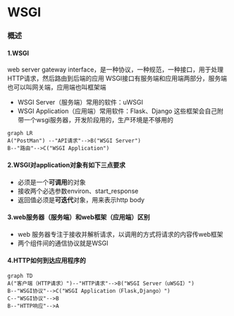 # WSGI
### 概述
#### 1.WSGI
web server gateway interface，是一种协议，一种规范，一种接口，用于处理HTTP请求，然后路由到后端的应用
WSGI接口有服务端和应用端两部分，服务端也可以叫网关端，应用端也叫框架端  
* WSGI Server（服务端）常用的软件：uWSGI
* WSGI Application（应用端）常用软件：Flask、Django
这些框架会自己附带一个wsgi服务器，开发阶段用的，生产环境是不够用的
```mermaid
graph LR
A("PostMan") --"API请求"-->B("WSGI Server")
B--"路由"-->C("WSGI Application")
```

#### 2.WSGI对application对象有如下三点要求
* 必须是一个**可调用**的对象
* 接收两个必选参数environ、start_response
* 返回值必须是**可迭代**对象，用来表示http body

#### 3.web服务器（服务端）和web框架（应用端）区别
* web 服务器专注于接收并解析请求，以调用的方式将请求的内容传web框架
* 两个组件间的通信协议就是WSGI

#### 4.HTTP如何到达应用程序的
```mermaid
graph TD
A("客户端（HTTP请求）")--"HTTP请求"-->B("WSGI Server（uWSGI）")
B--"WSGI协议"-->C("WSGI Application（Flask,Django）")
C--"WSGI协议"-->B
B--"HTTP响应"-->A
```

